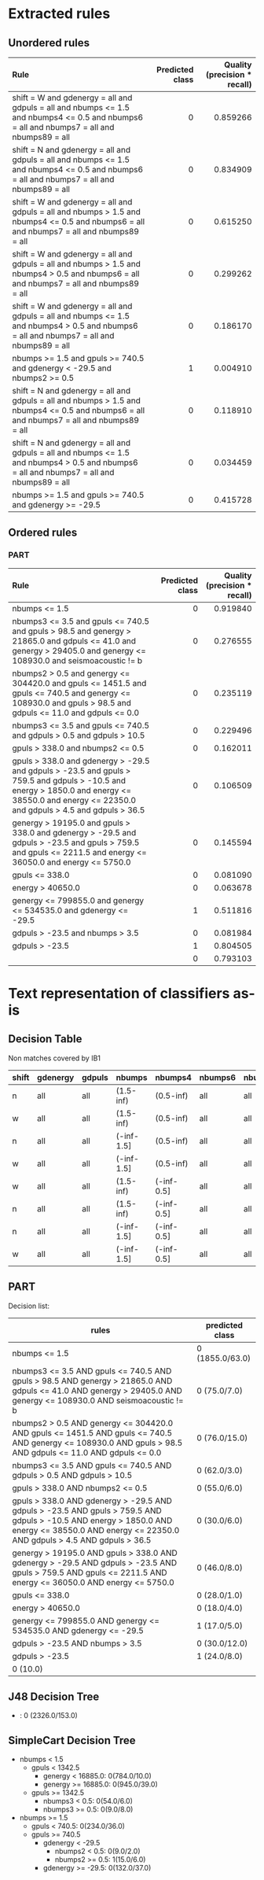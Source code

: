 # Extracted rules

## Unordered rules

| Rule | Predicted class | Quality (precision * recall) |
|:----|----:|----:|
| shift = W and gdenergy = all and gdpuls = all and nbumps <= 1.5 and nbumps4 <= 0.5 and nbumps6 = all and nbumps7 = all and nbumps89 = all | 0 | 0.859266 |
| shift = N and gdenergy = all and gdpuls = all and nbumps <= 1.5 and nbumps4 <= 0.5 and nbumps6 = all and nbumps7 = all and nbumps89 = all | 0 | 0.834909 |
| shift = W and gdenergy = all and gdpuls = all and nbumps > 1.5 and nbumps4 <= 0.5 and nbumps6 = all and nbumps7 = all and nbumps89 = all | 0 | 0.615250 |
| shift = W and gdenergy = all and gdpuls = all and nbumps > 1.5 and nbumps4 > 0.5 and nbumps6 = all and nbumps7 = all and nbumps89 = all | 0 | 0.299262 |
| shift = W and gdenergy = all and gdpuls = all and nbumps <= 1.5 and nbumps4 > 0.5 and nbumps6 = all and nbumps7 = all and nbumps89 = all | 0 | 0.186170 |
| nbumps >= 1.5 and gpuls >= 740.5 and gdenergy < -29.5 and nbumps2 >= 0.5 | 1 | 0.004910 |
| shift = N and gdenergy = all and gdpuls = all and nbumps > 1.5 and nbumps4 <= 0.5 and nbumps6 = all and nbumps7 = all and nbumps89 = all | 0 | 0.118910 |
| shift = N and gdenergy = all and gdpuls = all and nbumps <= 1.5 and nbumps4 > 0.5 and nbumps6 = all and nbumps7 = all and nbumps89 = all | 0 | 0.034459 |
| nbumps >= 1.5 and gpuls >= 740.5 and gdenergy >= -29.5 | 0 | 0.415728 |

## Ordered rules

### PART

| Rule | Predicted class | Quality (precision * recall) |
|:----|----:|----:|
| nbumps <= 1.5 | 0 | 0.919840 |
| nbumps3 <= 3.5 and gpuls <= 740.5 and gpuls > 98.5 and genergy > 21865.0 and gdpuls <= 41.0 and genergy > 29405.0 and genergy <= 108930.0 and seismoacoustic != b | 0 | 0.276555 |
| nbumps2 > 0.5 and genergy <= 304420.0 and gpuls <= 1451.5 and gpuls <= 740.5 and genergy <= 108930.0 and gpuls > 98.5 and gdpuls <= 11.0 and gdpuls <= 0.0 | 0 | 0.235119 |
| nbumps3 <= 3.5 and gpuls <= 740.5 and gdpuls > 0.5 and gdpuls > 10.5 | 0 | 0.229496 |
| gpuls > 338.0 and nbumps2 <= 0.5 | 0 | 0.162011 |
| gpuls > 338.0 and gdenergy > -29.5 and gdpuls > -23.5 and gpuls > 759.5 and gdpuls > -10.5 and energy > 1850.0 and energy <= 38550.0 and energy <= 22350.0 and gdpuls > 4.5 and gdpuls > 36.5 | 0 | 0.106509 |
| genergy > 19195.0 and gpuls > 338.0 and gdenergy > -29.5 and gdpuls > -23.5 and gpuls > 759.5 and gpuls <= 2211.5 and energy <= 36050.0 and energy <= 5750.0 | 0 | 0.145594 |
| gpuls <= 338.0 | 0 | 0.081090 |
| energy > 40650.0 | 0 | 0.063678 |
| genergy <= 799855.0 and genergy <= 534535.0 and gdenergy <= -29.5 | 1 | 0.511816 |
| gdpuls > -23.5 and nbumps > 3.5 | 0 | 0.081984 |
| gdpuls > -23.5 | 1 | 0.804505 |
|  | 0 | 0.793103 |


# Text representation of classifiers as-is

## Decision Table

Non matches covered by IB1

shift|gdenergy|gdpuls|nbumps|nbumps4|nbumps6|nbumps7|nbumps89|class
---|---|---|---|---|---|---|---|---
n|all|all|(1.5-inf)|(0.5-inf)|all|all|all|1
w|all|all|(1.5-inf)|(0.5-inf)|all|all|all|0
n|all|all|(-inf-1.5]|(0.5-inf)|all|all|all|0
w|all|all|(-inf-1.5]|(0.5-inf)|all|all|all|0
w|all|all|(1.5-inf)|(-inf-0.5]|all|all|all|0
n|all|all|(1.5-inf)|(-inf-0.5]|all|all|all|0
n|all|all|(-inf-1.5]|(-inf-0.5]|all|all|all|0
w|all|all|(-inf-1.5]|(-inf-0.5]|all|all|all|0

## PART

Decision list:

rules | predicted class
---|---
nbumps <= 1.5|0 (1855.0/63.0)
nbumps3 <= 3.5 AND gpuls <= 740.5 AND gpuls > 98.5 AND genergy > 21865.0 AND gdpuls <= 41.0 AND genergy > 29405.0 AND genergy <= 108930.0 AND seismoacoustic != b|0 (75.0/7.0)
nbumps2 > 0.5 AND genergy <= 304420.0 AND gpuls <= 1451.5 AND gpuls <= 740.5 AND genergy <= 108930.0 AND gpuls > 98.5 AND gdpuls <= 11.0 AND gdpuls <= 0.0|0 (76.0/15.0)
nbumps3 <= 3.5 AND gpuls <= 740.5 AND gdpuls > 0.5 AND gdpuls > 10.5|0 (62.0/3.0)
gpuls > 338.0 AND nbumps2 <= 0.5|0 (55.0/6.0)
gpuls > 338.0 AND gdenergy > -29.5 AND gdpuls > -23.5 AND gpuls > 759.5 AND gdpuls > -10.5 AND energy > 1850.0 AND energy <= 38550.0 AND energy <= 22350.0 AND gdpuls > 4.5 AND gdpuls > 36.5|0 (30.0/6.0)
genergy > 19195.0 AND gpuls > 338.0 AND gdenergy > -29.5 AND gdpuls > -23.5 AND gpuls > 759.5 AND gpuls <= 2211.5 AND energy <= 36050.0 AND energy <= 5750.0|0 (46.0/8.0)
gpuls <= 338.0|0 (28.0/1.0)
energy > 40650.0|0 (18.0/4.0)
genergy <= 799855.0 AND genergy <= 534535.0 AND gdenergy <= -29.5|1 (17.0/5.0)
gdpuls > -23.5 AND nbumps > 3.5|0 (30.0/12.0)
gdpuls > -23.5|1 (24.0/8.0)
|0 (10.0)


## J48 Decision Tree

* : 0 (2326.0/153.0)


## SimpleCart Decision Tree

* nbumps < 1.5
	* gpuls < 1342.5
		* genergy < 16885.0: 0(784.0/10.0)
		* genergy >= 16885.0: 0(945.0/39.0)
	* gpuls >= 1342.5
		* nbumps3 < 0.5: 0(54.0/6.0)
		* nbumps3 >= 0.5: 0(9.0/8.0)
* nbumps >= 1.5
	* gpuls < 740.5: 0(234.0/36.0)
	* gpuls >= 740.5
		* gdenergy < -29.5
			* nbumps2 < 0.5: 0(9.0/2.0)
			* nbumps2 >= 0.5: 1(15.0/6.0)
		* gdenergy >= -29.5: 0(132.0/37.0)


